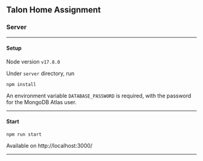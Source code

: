 ## Talon Home Assignment


### Server

---
#### Setup
Node version `v17.8.0`

Under `server` directory, run

```
npm install
```

An environment variable `DATABASE_PASSWORD` is required, with the password for the MongoDB Atlas user.

---

#### Start
```
npm run start
```
Available on http://localhost:3000/

---

